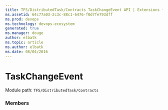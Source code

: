 ```yaml
---
title: TFS/DistributedTask/Contracts TaskChangeEvent API | Extensions for Azure DevOps Services
ms.assetid: 64c77a03-2c3c-88c1-6476-f0d7fe793dff
ms.prod: devops
ms.technology: devops-ecosystem
generated: true
ms.manager: douge
author: elbatk
ms.topic: article
ms.author: elbatk
ms.date: 08/04/2016
---
```


# TaskChangeEvent

Module path: `TFS/DistributedTask/Contracts`


### Members

